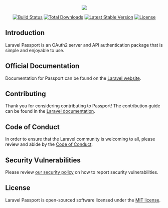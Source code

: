 <p align="center"><img src="https://laravel.com/assets/img/components/logo-passport.svg"></p>

<p align="center">
<a href="https://travis-ci.org/laravel/passport"><img src="https://travis-ci.org/laravel/passport.svg" alt="Build Status"></a>
<a href="https://packagist.org/packages/laravel/passport"><img src="https://poser.pugx.org/laravel/passport/d/total.svg" alt="Total Downloads"></a>
<a href="https://packagist.org/packages/laravel/passport"><img src="https://poser.pugx.org/laravel/passport/v/stable.svg" alt="Latest Stable Version"></a>
<a href="https://packagist.org/packages/laravel/passport"><img src="https://poser.pugx.org/laravel/passport/license.svg" alt="License"></a>
</p>

## Introduction

Laravel Passport is an OAuth2 server and API authentication package that is simple and enjoyable to use.

## Official Documentation

Documentation for Passport can be found on the [Laravel website](https://laravel.com/docs/master/passport).

## Contributing

Thank you for considering contributing to Passport! The contribution guide can be found in the [Laravel documentation](https://laravel.com/docs/contributions).

## Code of Conduct

In order to ensure that the Laravel community is welcoming to all, please review and abide by the [Code of Conduct](https://laravel.com/docs/contributions#code-of-conduct).

## Security Vulnerabilities

Please review [our security policy](https://github.com/laravel/passport/security/policy) on how to report security vulnerabilities.

## License

Laravel Passport is open-sourced software licensed under the [MIT license](LICENSE.md).

